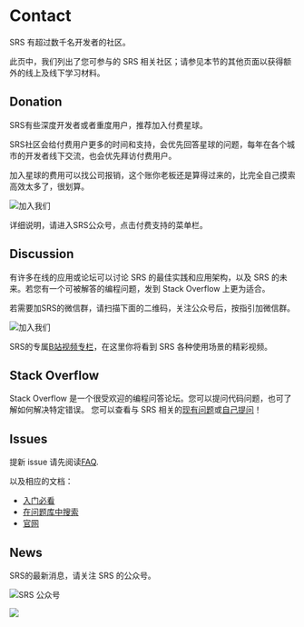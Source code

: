 # Contact 

SRS 有超过数千名开发者的社区。

此页中，我们列出了您可参与的 SRS 相关社区；请参见本节的其他页面以获得额外的线上及线下学习材料。

## Donation
SRS有些深度开发者或者重度用户，推荐加入付费星球。

SRS社区会给付费用户更多的时间和支持，会优先回答星球的问题，每年在各个城市的开发者线下交流，也会优先拜访付费用户。

加入星球的费用可以找公司报销，这个账你老板还是算得过来的，比完全自己摸索高效太多了，很划算。

![加入我们](/img/srs-zsxq-no-border.png)

详细说明，请进入SRS公众号，点击付费支持的菜单栏。

## Discussion
有许多在线的应用或论坛可以讨论 SRS 的最佳实践和应用架构，以及 SRS 的未来。若您有一个可被解答的编程问题，发到 Stack Overflow 上更为适合。

若需要加SRS的微信群，请扫描下面的二维码，关注公众号后，按指引加微信群。
  
![加入我们](/img/srs-server-no-border.png)
  
SRS的专属[B站视频专栏](https://space.bilibili.com/430256302)，在这里你将看到 SRS 各种使用场景的精彩视频。

## Stack Overflow
Stack Overflow 是一个很受欢迎的编程问答论坛。您可以提问代码问题，也可了解如何解决特定错误。 您可以查看与 SRS 相关的[现有问题](https://stackoverflow.com/questions/tagged/simple-realtime-server)或[自己提问](https://stackoverflow.com/questions/ask?tags=simple-realtime-server)！

## Issues
提新 issue 请先阅读[FAQ](/faq).

以及相应的文档：
* [入门必看](https://github.com/ossrs/srs#usage)
* [在问题库中搜索](https://github.com/ossrs/srs/issues)
* [官网](https://ossrs.net)

## News
SRS的最新消息，请关注 SRS 的公众号。

![SRS 公众号](/img/srs-wechat-public.jpg)

![](https://ossrs.net/gif/v1/sls.gif?site=ossrs.io&path=/lts/pages/contact-zh)


